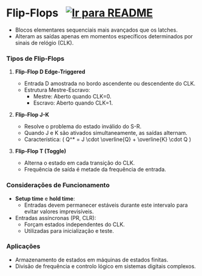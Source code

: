 # Flip-Flops &nbsp; [![Ir para README](https://img.shields.io/badge/Indice-Verde?style=for-the-badge)](../../README.md#indice)

- Blocos elementares sequenciais mais avançados que os latches.
- Alteram as saídas apenas em momentos específicos determinados por sinais de relógio (CLK).

### Tipos de Flip-Flops

1. **Flip-Flop D Edge-Triggered**
   - Entrada D amostrada no bordo ascendente ou descendente do CLK.
   - Estrutura Mestre-Escravo:
     - Mestre: Aberto quando CLK=0.
     - Escravo: Aberto quando CLK=1.

2. **Flip-Flop J-K**
   - Resolve o problema do estado inválido do S-R.
   - Quando J e K são ativados simultaneamente, as saídas alternam.
   - Característica: \( Q^* = J \cdot \overline{Q} + \overline{K} \cdot Q \)

3. **Flip-Flop T (Toggle)**
   - Alterna o estado em cada transição do CLK.
   - Frequência de saída é metade da frequência de entrada.

### Considerações de Funcionamento
- **Setup time** e **hold time**:
  - Entradas devem permanecer estáveis durante este intervalo para evitar valores imprevisíveis.
- Entradas assíncronas (PR, CLR):
  - Forçam estados independentes do CLK.
  - Utilizadas para inicialização e teste.

### Aplicações
- Armazenamento de estados em máquinas de estados finitas.
- Divisão de frequência e controlo lógico em sistemas digitais complexos.
